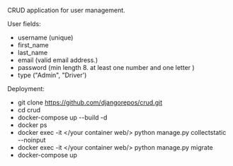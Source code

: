 CRUD application for user management. 


User fields:
- username (unique)
- first_name
- last_name
- email (valid email address.)
- password (min length 8. at least one number and one letter )
- type ("Admin", "Driver')

Deployment:
- git clone https://github.com/djangorepos/crud.git
- cd crud
- docker-compose up --build -d
- docker ps
- docker exec -it  </your container web/> python manage.py collectstatic --noinput
- docker exec -it  </your container web/> python manage.py migrate
- docker-compose up

